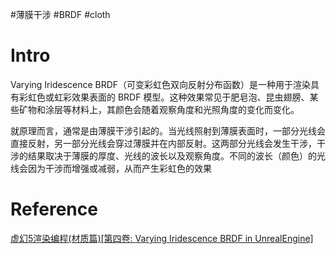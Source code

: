 #薄膜干涉 #BRDF #cloth
# Intro

Varying Iridescence BRDF（可变彩虹色双向反射分布函数）是一种用于渲染具有彩虹色或虹彩效果表面的 BRDF 模型。这种效果常见于肥皂泡、昆虫翅膀、某些矿物和涂层等材料上，其颜色会随着观察角度和光照角度的变化而变化。

就原理而言，通常是由薄膜干涉引起的。当光线照射到薄膜表面时，一部分光线会直接反射，另一部分光线会穿过薄膜并在内部反射。这两部分光线会发生干涉，干涉的结果取决于薄膜的厚度、光线的波长以及观察角度。不同的波长（颜色）的光线会因为干涉而增强或减弱，从而产生彩虹色的效果
# Reference

[虚幻5渲染编程(材质篇)[第四卷: Varying Iridescence BRDF in UnrealEngine]](https://zhuanlan.zhihu.com/p/396123407)